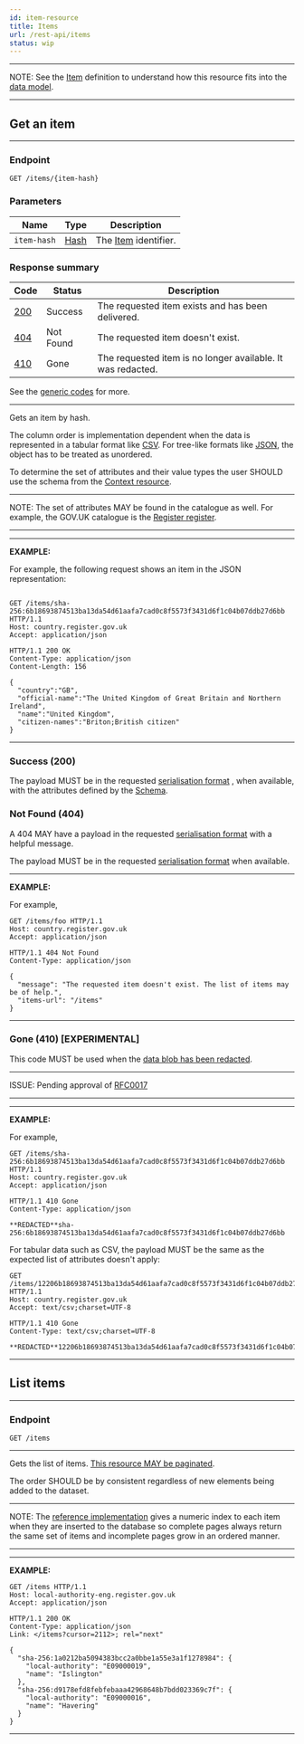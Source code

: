 ```yaml
---
id: item-resource
title: Items
url: /rest-api/items
status: wip
---
```


***
NOTE: See the [Item](/glossary/item) definition to understand how this
resource fits into the [data model](/data-model).
***


## Get an item

***
### Endpoint

```
GET /items/{item-hash}
```

### Parameters

|Name|Type|Description|
|-|-|-|
|`item-hash`|[Hash](/datatypes/hash)| The [Item](/glossary/item) identifier.|


### Response summary

|Code|Status|Description|
|-|-|-|
|[200](#success-200)|Success|The requested item exists and has been delivered.|
|[404](#not-found-404)|Not Found|The requested item doesn't exist.|
|[410](#gone-410)|Gone|The requested item is no longer available. It was redacted.|

See the [generic codes](/rest-api#codes) for more.

***

Gets an item by hash.

The column order is implementation dependent when the data is represented in a
tabular format like [CSV](/rest-api#csv). For tree-like formats like
[JSON](/rest-api#json), the object has to be treated as unordered.

To determine the set of attributes and their value types the user SHOULD use
the schema from the [Context resource](/rest-api/context).

***
NOTE: The set of attributes MAY be found in the catalogue as well. For example,
the GOV.UK catalogue is the [Register register](https://register.register.gov.uk).
***


***
**EXAMPLE:**

For example, the following request shows an item in the JSON representation:

```http

GET /items/sha-256:6b18693874513ba13da54d61aafa7cad0c8f5573f3431d6f1c04b07ddb27d6bb HTTP/1.1
Host: country.register.gov.uk
Accept: application/json
```

```http
HTTP/1.1 200 OK
Content-Type: application/json
Content-Length: 156

{
  "country":"GB",
  "official-name":"The United Kingdom of Great Britain and Northern Ireland",
  "name":"United Kingdom",
  "citizen-names":"Briton;British citizen"
}
```
***


### Success (200)

The payload MUST be in the requested [serialisation
format](/rest-api#serialisation) , when available, with the attributes defined
by the [Schema](/glossary/schema).

### Not Found (404)

A 404 MAY have a payload in the requested [serialisation
format](/rest-api#serialisation) with a helpful message.

The payload MUST be in the requested [serialisation format](/rest-api#serialisation)
when available.

***
**EXAMPLE:**

For example,

```http
GET /items/foo HTTP/1.1
Host: country.register.gov.uk
Accept: application/json
```

```http
HTTP/1.1 404 Not Found
Content-Type: application/json

{
  "message": "The requested item doesn't exist. The list of items may be of help.",
  "items-url": "/items"
}
```
***

### Gone (410) [EXPERIMENTAL]

This code MUST be used when the [data blob has been redacted](/data-model/redact).

***
ISSUE: Pending approval of [RFC0017](https://github.com/openregister/registers-rfcs/pull/30)
***


***
**EXAMPLE:**

For example,

```http
GET /items/sha-256:6b18693874513ba13da54d61aafa7cad0c8f5573f3431d6f1c04b07ddb27d6bb HTTP/1.1
Host: country.register.gov.uk
Accept: application/json
```

```http
HTTP/1.1 410 Gone
Content-Type: application/json

**REDACTED**sha-256:6b18693874513ba13da54d61aafa7cad0c8f5573f3431d6f1c04b07ddb27d6bb
```

For tabular data such as CSV, the payload MUST be the same as the expected
list of attributes doesn't apply:

```http
GET /items/12206b18693874513ba13da54d61aafa7cad0c8f5573f3431d6f1c04b07ddb27d6bb HTTP/1.1
Host: country.register.gov.uk
Accept: text/csv;charset=UTF-8
```

```http
HTTP/1.1 410 Gone
Content-Type: text/csv;charset=UTF-8

**REDACTED**12206b18693874513ba13da54d61aafa7cad0c8f5573f3431d6f1c04b07ddb27d6bb
```
***


## List items

***
### Endpoint

```
GET /items
```
***

Gets the list of items. [This resource MAY be paginated](/rest-api#collection-pagination).

The order SHOULD be by consistent regardless of new elements being added to
the dataset.

***
NOTE: The [reference implementation](/introduction#reference-implementation)
gives a numeric index to each item when they are inserted to the database so
complete pages always return the same set of items and incomplete pages grow
in an ordered manner.
***

***
**EXAMPLE:**

```http
GET /items HTTP/1.1
Host: local-authority-eng.register.gov.uk
Accept: application/json
```

```http
HTTP/1.1 200 OK
Content-Type: application/json
Link: </items?cursor=2112>; rel="next"

{
  "sha-256:1a0212ba5094383bcc2a0bbe1a55e3a1f1278984": {
    "local-authority": "E09000019",
    "name": "Islington"
  },
  "sha-256:d9178efd8febfebaaa42968648b7bdd023369c7f": {
    "local-authority": "E09000016",
    "name": "Havering"
  }
}
```
***
